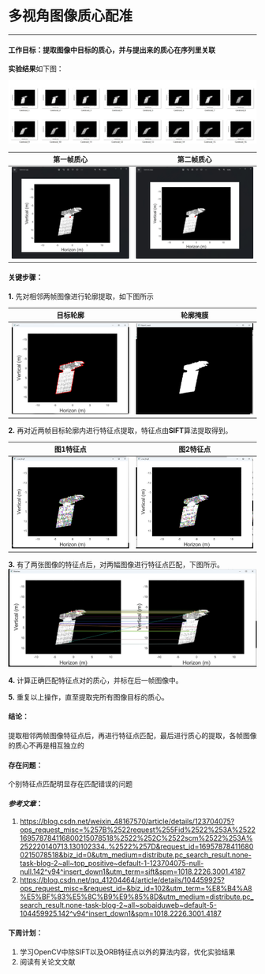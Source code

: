 # 多视角图像质心配准
---
#### 工作目标：提取图像中目标的质心，并与提出来的质心在序列里关联

 **实验结果**如下图：

![1](image/output.png)

|第一帧质心  |第二帧质心  |
|  ----  | ----  |
| ![](image/Centroid1.png)  | ![](image/Centroid2.png) |


#### 关键步骤：

**1.** 先对相邻两帧图像进行轮廓提取，如下图所示

|目标轮廓|轮廓掩膜|
|---|---|
|![](image/contours.png)|![](image/Mask.png)|

**2.** 再对近两帧目标轮廓内进行特征点提取，特征点由**SIFT**算法提取得到。

|图1特征点|图2特征点|
|---|---|
|![](image/sitf_1.png)|![](image/sitf_2.png)|

**3.** 有了两张图像的特征点后，对两幅图像进行特征点匹配，下图所示。
![](image/Matches.png)

**4.** 计算正确匹配特征点对的质心，并标在后一帧图像中。

**5.** 重复以上操作，直至提取完所有图像目标的质心。


#### 结论：
提取相邻两帧图像特征点后，再进行特征点匹配，最后进行质心的提取，各帧图像的质心不再是相互独立的

#### 存在问题：
个别特征点匹配明显存在匹配错误的问题

#### *参考文章*：
  1. https://blog.csdn.net/weixin_48167570/article/details/123704075?ops_request_misc=%257B%2522request%255Fid%2522%253A%2522169578784116800215078518%2522%252C%2522scm%2522%253A%252220140713.130102334..%2522%257D&request_id=169578784116800215078518&biz_id=0&utm_medium=distribute.pc_search_result.none-task-blog-2~all~top_positive~default-1-123704075-null-null.142^v94^insert_down1&utm_term=sift&spm=1018.2226.3001.4187
2. https://blog.csdn.net/qq_41204464/article/details/104459925?ops_request_misc=&request_id=&biz_id=102&utm_term=%E8%B4%A8%E5%BF%83%E5%8C%B9%E9%85%8D&utm_medium=distribute.pc_search_result.none-task-blog-2~all~sobaiduweb~default-5-104459925.142^v94^insert_down1&spm=1018.2226.3001.4187

#### 下周计划：
1. 学习OpenCV中除SIFT以及ORB特征点以外的算法内容，优化实验结果
2. 阅读有关论文文献


